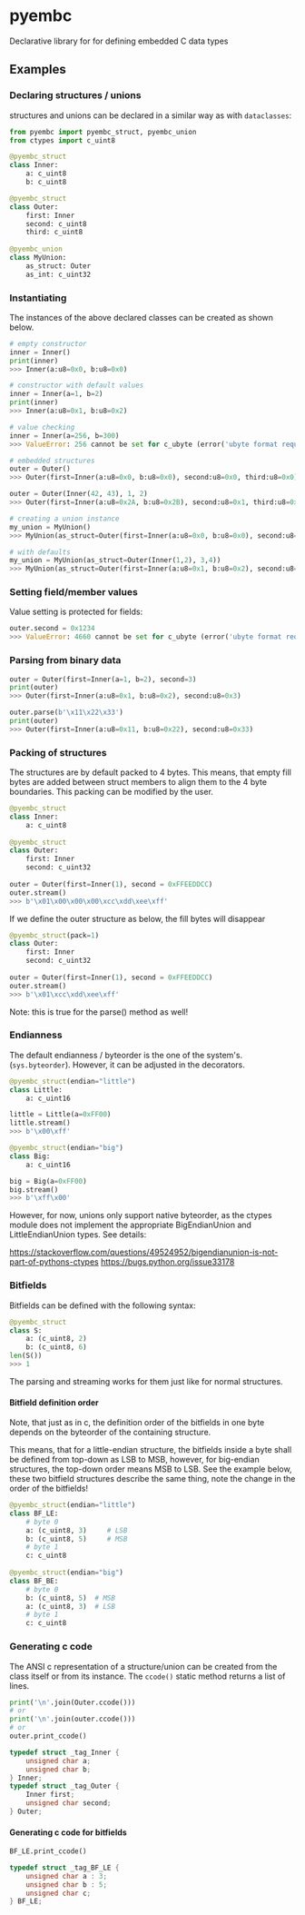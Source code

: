 # pyembc

Declarative library for for defining embedded C data types

## Examples

### Declaring structures / unions

structures and unions can be declared in a similar way as with `dataclasses`:

```python
from pyembc import pyembc_struct, pyembc_union
from ctypes import c_uint8

@pyembc_struct
class Inner:
    a: c_uint8
    b: c_uint8

@pyembc_struct
class Outer:
    first: Inner
    second: c_uint8
    third: c_uint8
    
@pyembc_union
class MyUnion:
    as_struct: Outer
    as_int: c_uint32
```

### Instantiating

The instances of the above declared classes can be created as shown below.

```python
# empty constructor
inner = Inner()
print(inner)
>>> Inner(a:u8=0x0, b:u8=0x0)

# constructor with default values
inner = Inner(a=1, b=2)
print(inner)
>>> Inner(a:u8=0x1, b:u8=0x2)

# value checking
inner = Inner(a=256, b=300)
>>> ValueError: 256 cannot be set for c_ubyte (error('ubyte format requires 0 <= number <= 255'))!

# embedded structures
outer = Outer()
>>> Outer(first=Inner(a:u8=0x0, b:u8=0x0), second:u8=0x0, third:u8=0x0)

outer = Outer(Inner(42, 43), 1, 2)
>>> Outer(first=Inner(a:u8=0x2A, b:u8=0x2B), second:u8=0x1, third:u8=0x2)

# creating a union instance
my_union = MyUnion()
>>> MyUnion(as_struct=Outer(first=Inner(a:u8=0x0, b:u8=0x0), second:u8=0x0, third:u8=0x0), as_int:u32=0x0)

# with defaults
my_union = MyUnion(as_struct=Outer(Inner(1,2), 3,4))
>>> MyUnion(as_struct=Outer(first=Inner(a:u8=0x1, b:u8=0x2), second:u8=0x3, third:u8=0x4), as_int:u32=0x4030201)
```

### Setting field/member values

Value setting is protected for fields:

```python
outer.second = 0x1234
>>> ValueError: 4660 cannot be set for c_ubyte (error('ubyte format requires 0 <= number <= 255'))!
```

### Parsing from binary data

```python
outer = Outer(first=Inner(a=1, b=2), second=3)
print(outer)
>>> Outer(first=Inner(a:u8=0x1, b:u8=0x2), second:u8=0x3)

outer.parse(b'\x11\x22\x33')
print(outer)
>>> Outer(first=Inner(a:u8=0x11, b:u8=0x22), second:u8=0x33)
```

### Packing of structures

The structures are by default packed to 4 bytes. This means, that empty fill bytes are added
between struct members to align them to the 4 byte boundaries.
This packing can be modified by the user.

```python
@pyembc_struct
class Inner:
    a: c_uint8
    
@pyembc_struct
class Outer:
    first: Inner
    second: c_uint32
    
outer = Outer(first=Inner(1), second = 0xFFEEDDCC)
outer.stream()
>>> b'\x01\x00\x00\x00\xcc\xdd\xee\xff'
```

If we define the outer structure as below, the fill bytes will disappear

```python
@pyembc_struct(pack=1)
class Outer:
    first: Inner
    second: c_uint32
    
outer = Outer(first=Inner(1), second = 0xFFEEDDCC)
outer.stream()
>>> b'\x01\xcc\xdd\xee\xff'
```

Note: this is true for the parse() method as well! 

### Endianness

The default endianness / byteorder is the one of the system's. (`sys.byteorder`).
However, it can be adjusted in the decorators.

```python
@pyembc_struct(endian="little")
class Little:
    a: c_uint16

little = Little(a=0xFF00)
little.stream()
>>> b'\x00\xff'

@pyembc_struct(endian="big")
class Big:
    a: c_uint16

big = Big(a=0xFF00)
big.stream()
>>> b'\xff\x00'
```

However, for now, unions only support native byteorder, as the ctypes module does not
implement the appropriate BigEndianUnion and LittleEndianUnion types.
See details:

https://stackoverflow.com/questions/49524952/bigendianunion-is-not-part-of-pythons-ctypes
https://bugs.python.org/issue33178

### Bitfields

Bitfields can be defined with the following syntax:

```python
@pyembc_struct
class S:
    a: (c_uint8, 2)
    b: (c_uint8, 6)
len(S())
>>> 1
```

The parsing and streaming works for them just like for normal structures.

#### Bitfield definition order

Note, that just as in c, the definition order of the bitfields in one byte
depends on the byteorder of the containing structure.

This means, that for a little-endian structure, the bitfields inside a byte shall be
defined from top-down as LSB to MSB, however, for big-endian structures, the top-down
order means MSB to LSB. See the example below, these two bitfield structures describe
the same thing, note the change in the order of the bitfields!

```python
@pyembc_struct(endian="little")
class BF_LE:
    # byte 0
    a: (c_uint8, 3)     # LSB
    b: (c_uint8, 5)     # MSB
    # byte 1
    c: c_uint8
    
@pyembc_struct(endian="big")
class BF_BE:
    # byte 0
    b: (c_uint8, 5)  # MSB
    a: (c_uint8, 3)  # LSB
    # byte 1
    c: c_uint8
```

### Generating c code

The ANSI c representation of a structure/union can be created from the class itself
or from its instance. The `ccode()` static method returns a list of lines.

```python
print('\n'.join(Outer.ccode()))
# or
print('\n'.join(outer.ccode()))
# or
outer.print_ccode()
```

```c
typedef struct _tag_Inner {
    unsigned char a;
    unsigned char b;
} Inner;
typedef struct _tag_Outer {
    Inner first;
    unsigned char second;
} Outer;
```

#### Generating c code for bitfields

```python
BF_LE.print_ccode()
```

```c
typedef struct _tag_BF_LE {
    unsigned char a : 3;
    unsigned char b : 5;
    unsigned char c;
} BF_LE;
```
